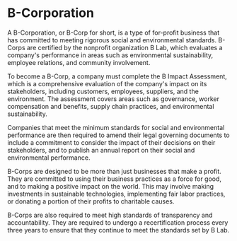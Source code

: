 # B-Corporation

A B-Corporation, or B-Corp for short, is a type of for-profit business that has committed to meeting rigorous social and environmental standards. B-Corps are certified by the nonprofit organization B Lab, which evaluates a company's performance in areas such as environmental sustainability, employee relations, and community involvement.

To become a B-Corp, a company must complete the B Impact Assessment, which is a comprehensive evaluation of the company's impact on its stakeholders, including customers, employees, suppliers, and the environment. The assessment covers areas such as governance, worker compensation and benefits, supply chain practices, and environmental sustainability.

Companies that meet the minimum standards for social and environmental performance are then required to amend their legal governing documents to include a commitment to consider the impact of their decisions on their stakeholders, and to publish an annual report on their social and environmental performance.

B-Corps are designed to be more than just businesses that make a profit. They are committed to using their business practices as a force for good, and to making a positive impact on the world. This may involve making investments in sustainable technologies, implementing fair labor practices, or donating a portion of their profits to charitable causes.

B-Corps are also required to meet high standards of transparency and accountability. They are required to undergo a recertification process every three years to ensure that they continue to meet the standards set by B Lab.
